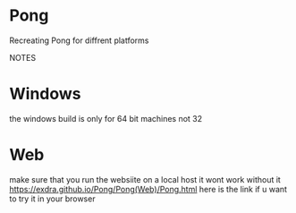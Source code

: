# Pong
Recreating Pong for diffrent platforms

NOTES

# Windows
the windows build is only for 64 bit machines not 32

# Web
make sure that you run the websiite on a local host it wont work without it
https://exdra.github.io/Pong/Pong(Web)/Pong.html here is the link if u want to try it in your browser
